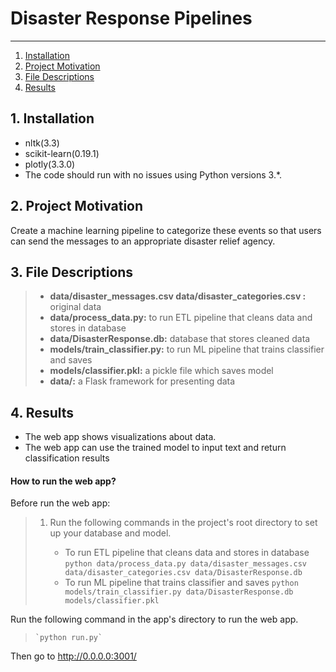 # Disaster Response Pipelines

--------------------------------------
1. [Installation](#installation)
2. [Project Motivation](#motivation)
3. [File Descriptions](#files)
4. [Results](#results)

## 1. Installation <a name="installation"></a>  
- nltk(3.3)
- scikit-learn(0.19.1)
- plotly(3.3.0)
- The code should run with no issues using Python versions 3.*.

## 2. Project Motivation <a name="motivation"></a>  

Create a machine learning pipeline to categorize these events so that users can send the messages to an appropriate disaster relief agency.

## 3. File Descriptions <a name="files"></a>   

> * **data/disaster_messages.csv data/disaster_categories.csv :** original data
> * **data/process_data.py:** to run ETL pipeline that cleans data and stores in database
> * **data/DisasterResponse.db:** database that stores cleaned data 
> * **models/train_classifier.py:** to run ML pipeline that trains classifier and saves
> * **models/classifier.pkl:** a pickle file which saves model
> * **data/:** a Flask framework for presenting data

## 4. Results <a name="results"></a>  
- The web app shows visualizations about data.
- The web app can use the trained model to input text and return classification results  
#### **How to run the web app?**
Before run the web app:
> 1. Run the following commands in the project's root directory to set up your database and model.
> 
>     - To run ETL pipeline that cleans data and stores in database
>         `python data/process_data.py data/disaster_messages.csv data/disaster_categories.csv data/DisasterResponse.db`
>     - To run ML pipeline that trains classifier and saves
>         `python models/train_classifier.py data/DisasterResponse.db models/classifier.pkl`

Run the following command in the app's directory to run the web app.  
>     `python run.py`
Then go to http://0.0.0.0:3001/

